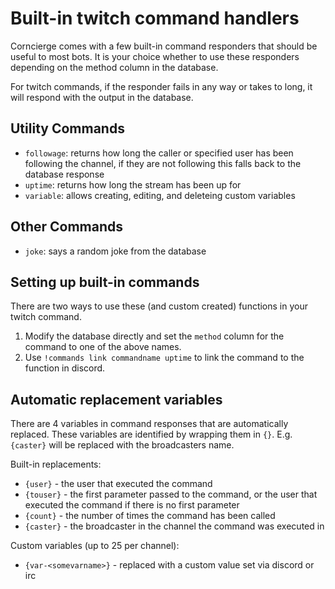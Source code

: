 # Built-in twitch command handlers

Corncierge comes with a few built-in command responders that should be useful to most bots.
It is your choice whether to use these responders depending on the method column in the database.

For twitch commands, if the responder fails in any way or takes to long, it will respond with the output in the database.

## Utility Commands

* `followage`: returns how long the caller or specified user has been following the channel, if they are not following this falls back to the database response
* `uptime`: returns how long the stream has been up for
* `variable`: allows creating, editing, and deleteing custom variables

## Other Commands

* `joke`: says a random joke from the database

## Setting up built-in commands

There are two ways to use these (and custom created) functions in your twitch command.

1. Modify the database directly and set the `method` column for the command to one of the above names.
2. Use `!commands link commandname uptime` to link the command to the function in discord.

## Automatic replacement variables

There are 4 variables in command responses that are automatically replaced. These variables are identified by wrapping them in `{}`.
E.g. `{caster}` will be replaced with the broadcasters name.

Built-in replacements:
* `{user}` - the user that executed the command
* `{touser}` - the first parameter passed to the command, or the user that executed the command if there is no first parameter
* `{count}` - the number of times the command has been called
* `{caster}` - the broadcaster in the channel the command was executed in

Custom variables (up to 25 per channel):
* `{var-<somevarname>}` - replaced with a custom value set via discord or irc